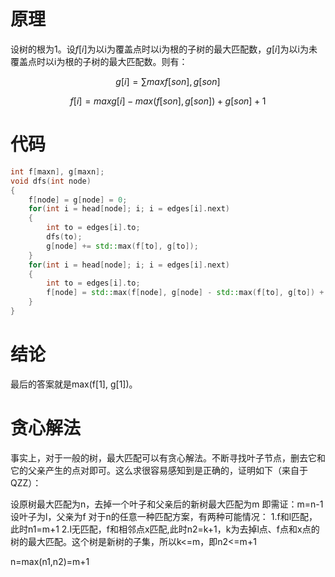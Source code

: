 # 原理

设树的根为1。设$f[i]$为以i为覆盖点时以i为根的子树的最大匹配数，$g[i]$为以i为未覆盖点时以i为根的子树的最大匹配数。则有：

$$
g[i] = \sum max{f[son], g[son]}
$$

$$
f[i] = max{g[i] - max(f[son], g[son]) + g[son] + 1}
$$

# 代码

```C++
int f[maxn], g[maxn];
void dfs(int node)
{
    f[node] = g[node] = 0;
    for(int i = head[node]; i; i = edges[i].next)
    {
        int to = edges[i].to;
        dfs(to);
        g[node] += std::max(f[to], g[to]);
    }
    for(int i = head[node]; i; i = edges[i].next)
    {
        int to = edges[i].to;
        f[node] = std::max(f[node], g[node] - std::max(f[to], g[to]) + g[to] + 1);
    }
}
```



# 结论

最后的答案就是max(f[1], g[1])。



# 贪心解法

事实上，对于一般的树，最大匹配可以有贪心解法。不断寻找叶子节点，删去它和它的父亲产生的点对即可。这么求很容易感知到是正确的，证明如下（来自于QZZ）：

设原树最大匹配为n，去掉一个叶子和父亲后的新树最大匹配为m
即需证：m=n-1
设叶子为l，父亲为f
对于n的任意一种匹配方案，有两种可能情况：
1.f和l匹配，此时n1=m+1
2.l无匹配，f和相邻点x匹配,此时n2=k+1，k为去掉l点、f点和x点的树的最大匹配。这个树是新树的子集，所以k<=m，即n2<=m+1

n=max(n1,n2)=m+1